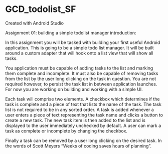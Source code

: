 # GCD_todolist_SF

Created with Android Studio

Assignment 01: building a simple
todolist manager
introduction:

In this assignment you will be tasked with building your first useful Android application. This is going to be a simple todo list manager. It will be built around a custom adapter that will hook onto a list view that will show all tasks.

You application must be capable of adding tasks to the list and marking them complete and incomplete. It must also be capable of removing tasks from the list by the user long clicking on the task in question. You are not required however, to persist the task list in between application launches. For now you are working on building and working with a simple UI.

Each task will comprise two elements. A checkbox which determines if the task is complete and a piece of text that lists the name of the task. The task list is not required to be in any sorted order. A task is added whenever a user enters a piece of text representing the task name and clicks a button to create a new task. The new task item is then added to the list and is displayed to the user immediately
unchecked by default. A user can mark a task as complete or incomplete by changing the checkbox.

Finally a task can be removed by a user long clicking on the desired task.
In the words of Scott Meyers “Weeks of coding saves hours of planning”.
